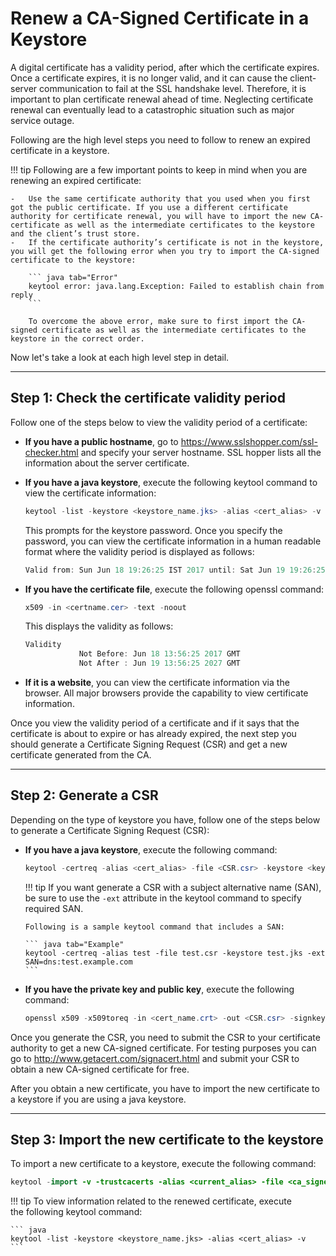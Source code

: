 # Renew a CA-Signed Certificate in a Keystore

A digital certificate has a validity period, after which the certificate expires. Once a certificate expires, it is no longer valid, and it can cause the client-server communication to fail at the SSL handshake level. Therefore, it is important to plan certificate renewal ahead of time. Neglecting certificate renewal can eventually lead to a catastrophic situation such as major service outage.

Following are the high level steps you need to follow to renew an expired certificate in a keystore.

!!! tip
    Following are a few important points to keep in mind when you are renewing an expired certificate:
    
    -   Use the same certificate authority that you used when you first got the public certificate. If you use a different certificate authority for certificate renewal, you will have to import the new CA-certificate as well as the intermediate certificates to the keystore and the client’s trust store.
    -   If the certificate authority’s certificate is not in the keystore, you will get the following error when you try to import the CA-signed certificate to the keystore:
    
        ``` java tab="Error"
        keytool error: java.lang.Exception: Failed to establish chain from reply
        ```

        To overcome the above error, make sure to first import the CA-signed certificate as well as the intermediate certificates to the keystore in the correct order.


Now let's take a look at each high level step in detail.

---

## Step 1: Check the certificate validity period

Follow one of the steps below to view the validity period of a certificate:

-   **If you have a public hostname**, go to <https://www.sslshopper.com/ssl-checker.html> and specify your server hostname. SSL hopper lists all the information about the server certificate.
-   **If you have a java keystore**, execute the following keytool command to view the certificate information:

    ``` java
    keytool -list -keystore <keystore_name.jks> -alias <cert_alias> -v
    ```

    This prompts for the keystore password. Once you specify the password, you can view the certificate information in a human readable format where the validity period is displayed as follows:

    ``` java
    Valid from: Sun Jun 18 19:26:25 IST 2017 until: Sat Jun 19 19:26:25 IST 2027
    ```

-   **If you have the certificate file**, execute the following openssl command:

    ``` java
    x509 -in <certname.cer> -text -noout
    ```

    This displays the validity as follows:

    ``` java
    Validity
                Not Before: Jun 18 13:56:25 2017 GMT
                Not After : Jun 19 13:56:25 2027 GMT
    ```

-   **If it is a website**, you can view the certificate information via the browser. All major browsers provide the capability to view certificate information.

Once you view the validity period of a certificate and if it says that the certificate is about to expire or has already expired, the next step you should generate a Certificate Signing Request (CSR) and get a new certificate generated from the CA.

---

## Step 2: Generate a CSR

Depending on the type of keystore you have, follow one of the steps below to generate a Certificate Signing Request (CSR):

-   **If you have a java keystore**, execute the following command:

    ``` java
    keytool -certreq -alias <cert_alias> -file <CSR.csr> -keystore <keystore_name.jks>
    ```

    !!! tip
        If you want generate a CSR with a subject alternative name (SAN), be sure to use the `-ext` attribute in the keytool command to specify required SAN.
    
        Following is a sample keytool command that includes a SAN:
    
        ``` java tab="Example"
        keytool -certreq -alias test -file test.csr -keystore test.jks -ext SAN=dns:test.example.com
        ```
    

-   **If you have the private key and public key**, execute the following command:

    ``` java
    openssl x509 -x509toreq -in <cert_name.crt> -out <CSR.csr> -signkey <private_key.key>
    ```

Once you generate the CSR, you need to submit the CSR to your certificate authority to get a new CA-signed certificate. For testing purposes you can go to <http://www.getacert.com/signacert.html> and submit your CSR to obtain a new CA-signed certificate for free.

After you obtain a new certificate, you have to import the new certificate to a keystore if you are using a java keystore.

---

## Step 3: Import the new certificate to the keystore

To import a new certificate to a keystore, execute the following command:

``` java
keytool -import -v -trustcacerts -alias <current_alias> -file <ca_signed_cert.cer> -keystore <keystore_name.jks>
```

!!! tip
    To view information related to the renewed certificate, execute the following keytool command:

    ``` java
    keytool -list -keystore <keystore_name.jks> -alias <cert_alias> -v
    ```


